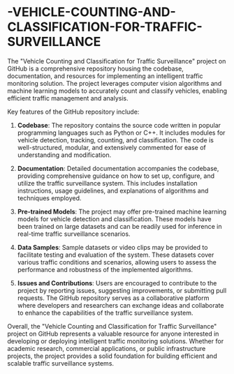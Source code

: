 # -VEHICLE-COUNTING-AND-CLASSIFICATION-FOR-TRAFFIC-SURVEILLANCE
The "Vehicle Counting and Classification for Traffic Surveillance" project on GitHub is a comprehensive repository housing the codebase, documentation, and resources for implementing an intelligent traffic monitoring solution. The project leverages computer vision algorithms and machine learning models to accurately count and classify vehicles, enabling efficient traffic management and analysis.

Key features of the GitHub repository include:

1. **Codebase**: The repository contains the source code written in popular programming languages such as Python or C++. It includes modules for vehicle detection, tracking, counting, and classification. The code is well-structured, modular, and extensively commented for ease of understanding and modification.

2. **Documentation**: Detailed documentation accompanies the codebase, providing comprehensive guidance on how to set up, configure, and utilize the traffic surveillance system. This includes installation instructions, usage guidelines, and explanations of algorithms and techniques employed.

3. **Pre-trained Models**: The project may offer pre-trained machine learning models for vehicle detection and classification. These models have been trained on large datasets and can be readily used for inference in real-time traffic surveillance scenarios.

4. **Data Samples**: Sample datasets or video clips may be provided to facilitate testing and evaluation of the system. These datasets cover various traffic conditions and scenarios, allowing users to assess the performance and robustness of the implemented algorithms.

5. **Issues and Contributions**: Users are encouraged to contribute to the project by reporting issues, suggesting improvements, or submitting pull requests. The GitHub repository serves as a collaborative platform where developers and researchers can exchange ideas and collaborate to enhance the capabilities of the traffic surveillance system.

Overall, the "Vehicle Counting and Classification for Traffic Surveillance" project on GitHub represents a valuable resource for anyone interested in developing or deploying intelligent traffic monitoring solutions. Whether for academic research, commercial applications, or public infrastructure projects, the project provides a solid foundation for building efficient and scalable traffic surveillance systems.
